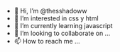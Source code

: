 - 👋 Hi, I’m @thesshadoww
- 👀 I’m interested in css y html
- 🌱 I’m currently learning javascript
- 💞️ I’m looking to collaborate on ...
- 📫 How to reach me ...

<!---
thesshadoww/thesshadoww is a ✨ special ✨ repository because its `README.md` (this file) appears on your GitHub profile.
You can click the Preview link to take a look at your changes.
--->
